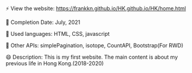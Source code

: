 ⚡ View the website: https://frankkn.github.io/HK.github.io/HK/home.html

🔭 Completion Date: July, 2021

🎯 Used languages: HTML, CSS, javascript

🌱 Other APIs: simplePagination, isotope, CountAPI, Bootstrap(For RWD)

😄 Description: This is my first website. The main content is about my previous life in Hong Kong.(2018-2020)

